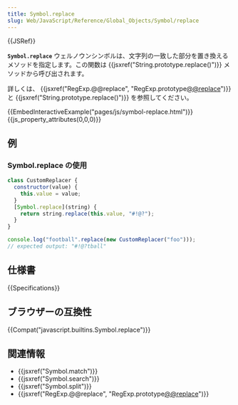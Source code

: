 ```yaml
---
title: Symbol.replace
slug: Web/JavaScript/Reference/Global_Objects/Symbol/replace
---
```


{{JSRef}}

**`Symbol.replace`** ウェルノウンシンボルは、文字列の一致した部分を置き換えるメソッドを指定します。この関数は {{jsxref("String.prototype.replace()")}} メソッドから呼び出されます。

詳しくは、 {{jsxref("RegExp.@@replace", "RegExp.prototype[@@replace]()")}} と {{jsxref("String.prototype.replace()")}} を参照してください。

{{EmbedInteractiveExample("pages/js/symbol-replace.html")}}{{js_property_attributes(0,0,0)}}

## 例

### Symbol.replace の使用

```js
class CustomReplacer {
  constructor(value) {
    this.value = value;
  }
  [Symbol.replace](string) {
    return string.replace(this.value, "#!@?");
  }
}

console.log("football".replace(new CustomReplacer("foo")));
// expected output: "#!@?tball"
```

## 仕様書

{{Specifications}}

## ブラウザーの互換性

{{Compat("javascript.builtins.Symbol.replace")}}

## 関連情報

- {{jsxref("Symbol.match")}}
- {{jsxref("Symbol.search")}}
- {{jsxref("Symbol.split")}}
- {{jsxref("RegExp.@@replace", "RegExp.prototype[@@replace]()")}}
